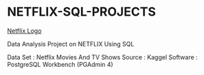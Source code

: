 # NETFLIX-SQL-PROJECTS

[Netflix Logo](https://github.com/SaiKumarGunti08/NETFLIX-SQL-PROJECTS/blob/main/netflix%20image.jpg)

Data Analysis Project on NETFLIX Using SQL

Data Set : Netflix Movies And TV Shows
Source : Kaggel
Software : PostgreSQL Workbench (PGAdmin 4)

